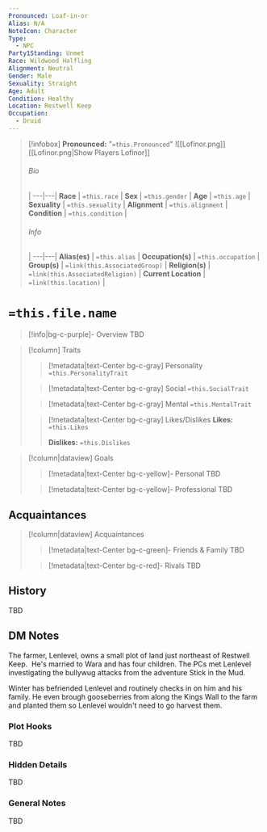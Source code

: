 ```yaml
---
Pronounced: Loaf-in-or
Alias: N/A
NoteIcon: Character
Type:
  - NPC
Party1Standing: Unmet
Race: Wildwood Halfling
Alignment: Neutral
Gender: Male
Sexuality: Straight
Age: Adult
Condition: Healthy
Location: Restwell Keep
Occupation:
  - Druid
---
```


> [!infobox]
> **Pronounced:**  "`=this.Pronounced`"
![[Lofinor.png]]
[[Lofinor.png|Show Players Lofinor]] 
> ###### Bio
>  |
> ---|---|
> **Race** | `=this.race` |
> **Sex** | `=this.gender` |
> **Age** | `=this.age` |
> **Sexuality** | `=this.sexuality` |
> **Alignment** | `=this.alignment` |
> **Condition** | `=this.condition` |
> ###### Info
>  |
> ---|---|
> **Alias(es)** | `=this.alias` |
> **Occupation(s)** | `=this.occupation` |
> **Group(s)** | `=link(this.AssociatedGroup)` |
> **Religion(s)** | `=link(this.AssociatedReligion)` |
> **Current Location** | `=link(this.location)` |

# **`=this.file.name`**
> [!info|bg-c-purple]- Overview
TBD

> [!column] Traits
>> [!metadata|text-Center bg-c-gray] Personality
>> `=this.PersonalityTrait`
>
>> [!metadata|text-Center bg-c-gray] Social
>> `=this.SocialTrait`
>
>> [!metadata|text-Center bg-c-gray] Mental
>> `=this.MentalTrait`
>
>> [!metadata|text-Center bg-c-gray] Likes/Dislikes
>> **Likes:** `=this.Likes`
>>
>> **Dislikes:** `=this.Dislikes`

> [!column|dataview] Goals
>> [!metadata|text-Center bg-c-yellow]- Personal
>> TBD
>
>> [!metadata|text-Center bg-c-yellow]- Professional
>> TBD
>

## Acquaintances
> [!column|dataview] Acquaintances
>> [!metadata|text-Center bg-c-green]- Friends & Family
>> TBD
>
>> [!metadata|text-Center bg-c-red]- Rivals
>> TBD
>

## History
TBD

## DM Notes
The farmer, Lenlevel, owns a small plot of land just northeast of Restwell Keep.  He's married to Wara and has four children. The PCs met Lenlevel investigating the bullywug attacks from the adventure Stick in the Mud.

Winter has befriended Lenlevel and routinely checks in on him and his family.  He even brough gooseberries from along the Kings Wall to the farm and planted them so Lenlevel wouldn't need to go harvest them.

### Plot Hooks
TBD

### Hidden Details
TBD

### General Notes
TBD


